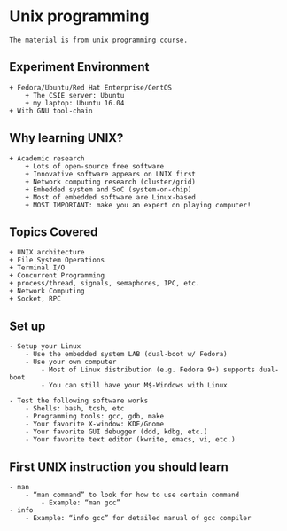 # Unix programming

	The material is from unix programming course.

## Experiment Environment

	+ Fedora/Ubuntu/Red Hat Enterprise/CentOS
		+ The CSIE server: Ubuntu
		+ my laptop: Ubuntu 16.04
	+ With GNU tool-chain



## Why learning UNIX?

	+ Academic research
		+ Lots of open-source free software
		+ Innovative software appears on UNIX first
		+ Network computing research (cluster/grid)
		+ Embedded system and SoC (system-on-chip)
		+ Most of embedded software are Linux-based
		+ MOST IMPORTANT: make you an expert on playing computer!



## Topics Covered

	+ UNIX architecture
	+ File System Operations
	+ Terminal I/O
	+ Concurrent Programming
	+ process/thread, signals, semaphores, IPC, etc.
	+ Network Computing
	+ Socket, RPC

## Set up

	- Setup your Linux
		- Use the embedded system LAB (dual-boot w/ Fedora)
		- Use your own computer
			- Most of Linux distribution (e.g. Fedora 9+) supports dual-boot
			- You can still have your M$-Windows with Linux

	- Test the following software works
		- Shells: bash, tcsh, etc
		- Programming tools: gcc, gdb, make
		- Your favorite X-window: KDE/Gnome
		- Your favorite GUI debugger (ddd, kdbg, etc.)
		- Your favorite text editor (kwrite, emacs, vi, etc.)

## First UNIX instruction you should learn

	- man
		- “man command” to look for how to use certain command
			- Example: “man gcc”
	- info
		- Example: “info gcc” for detailed manual of gcc compiler
